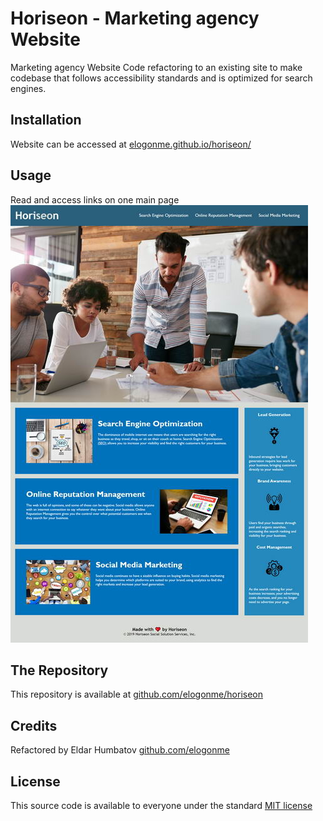 # Horiseon - Marketing agency Website
Marketing agency Website Code refactoring to an existing site to make codebase that follows accessibility standards and is optimized for search engines.
## Installation
Website can be accessed at [elogonme.github.io/horiseon/](https://elogonme.github.io/horiseon/)
## Usage ##
Read and access links on one main page   
![Demo of Main page](demo.jpg)
## The Repository
This repository is available at [github.com/elogonme/horiseon](https://github.com/elogonme/horiseon)
## Credits
Refactored by Eldar Humbatov [github.com/elogonme](https://github.com/elogonme)
## License
This source code is available to everyone under the standard [MIT license](LICENSE.txt) 